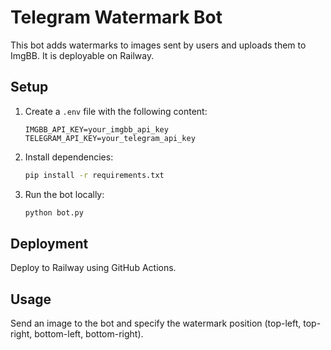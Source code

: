 # Telegram Watermark Bot

This bot adds watermarks to images sent by users and uploads them to ImgBB. It is deployable on Railway.

## Setup

1. Create a `.env` file with the following content:

    ```
    IMGBB_API_KEY=your_imgbb_api_key
    TELEGRAM_API_KEY=your_telegram_api_key
    ```

2. Install dependencies:

    ```bash
    pip install -r requirements.txt
    ```

3. Run the bot locally:

    ```bash
    python bot.py
    ```

## Deployment

Deploy to Railway using GitHub Actions.

## Usage

Send an image to the bot and specify the watermark position (top-left, top-right, bottom-left, bottom-right).
